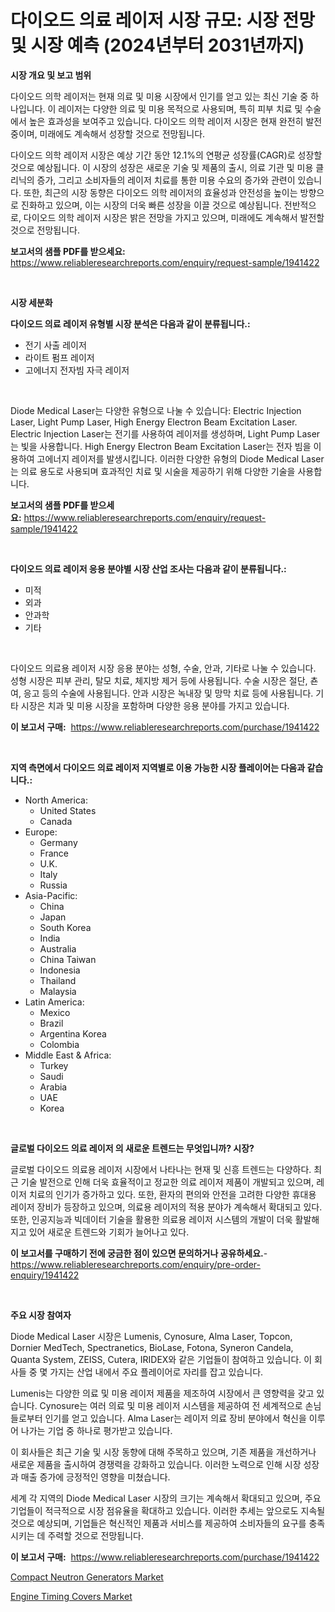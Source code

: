 <p><h1>다이오드 의료 레이저 시장 규모: 시장 전망 및 시장 예측 (2024년부터 2031년까지)</h1></p><p><strong>시장 개요 및 보고 범위</strong></p>
<p><p>다이오드 의학 레이저는 현재 의료 및 미용 시장에서 인기를 얻고 있는 최신 기술 중 하나입니다. 이 레이저는 다양한 의료 및 미용 목적으로 사용되며, 특히 피부 치료 및 수술에서 높은 효과성을 보여주고 있습니다. 다이오드 의학 레이저 시장은 현재 완전히 발전 중이며, 미래에도 계속해서 성장할 것으로 전망됩니다.</p><p>다이오드 의학 레이저 시장은 예상 기간 동안 12.1%의 연평균 성장률(CAGR)로 성장할 것으로 예상됩니다. 이 시장의 성장은 새로운 기술 및 제품의 출시, 의료 기관 및 미용 클리닉의 증가, 그리고 소비자들의 레이저 치료를 통한 미용 수요의 증가와 관련이 있습니다. 또한, 최근의 시장 동향은 다이오드 의학 레이저의 효율성과 안전성을 높이는 방향으로 진화하고 있으며, 이는 시장의 더욱 빠른 성장을 이끌 것으로 예상됩니다. 전반적으로, 다이오드 의학 레이저 시장은 밝은 전망을 가지고 있으며, 미래에도 계속해서 발전할 것으로 전망됩니다.</p></p>
<p><strong>보고서의 샘플 PDF를 받으세요:</strong> <a href="https://www.reliableresearchreports.com/enquiry/request-sample/1941422">https://www.reliableresearchreports.com/enquiry/request-sample/1941422</a></p>
<p>&nbsp;</p>
<p><strong>시장 세분화</strong></p>
<p><strong>다이오드 의료 레이저 유형별 시장 분석은 다음과 같이 분류됩니다.:</strong></p>
<p><ul><li>전기 사출 레이저</li><li>라이트 펌프 레이저</li><li>고에너지 전자빔 자극 레이저</li></ul></p>
<p>&nbsp;</p>
<p><p>Diode Medical Laser는 다양한 유형으로 나눌 수 있습니다: Electric Injection Laser, Light Pump Laser, High Energy Electron Beam Excitation Laser. Electric Injection Laser는 전기를 사용하여 레이저를 생성하며, Light Pump Laser는 빛을 사용합니다. High Energy Electron Beam Excitation Laser는 전자 빔을 이용하여 고에너지 레이저를 발생시킵니다. 이러한 다양한 유형의 Diode Medical Laser는 의료 용도로 사용되며 효과적인 치료 및 시술을 제공하기 위해 다양한 기술을 사용합니다.</p></p>
<p><strong>보고서의 샘플 PDF를 받으세요:</strong>&nbsp;<a href="https://www.reliableresearchreports.com/enquiry/request-sample/1941422">https://www.reliableresearchreports.com/enquiry/request-sample/1941422</a></p>
<p>&nbsp;</p>
<p><strong> 다이오드 의료 레이저 응용 분야별 시장 산업 조사는 다음과 같이 분류됩니다.:</strong></p>
<p><ul><li>미적</li><li>외과</li><li>안과학</li><li>기타</li></ul></p>
<p>&nbsp;</p>
<p><p>다이오드 의료용 레이저 시장 응용 분야는 성형, 수술, 안과, 기타로 나눌 수 있습니다. 성형 시장은 피부 관리, 탈모 치료, 체지방 제거 등에 사용됩니다. 수술 시장은 절단, 쵼여, 응고 등의 수술에 사용됩니다. 안과 시장은 녹내장 및 망막 치료 등에 사용됩니다. 기타 시장은 치과 및 미용 시장을 포함하며 다양한 응용 분야를 가지고 있습니다.</p></p>
<p><strong>이 보고서 구매:</strong>&nbsp; <a href="https://www.reliableresearchreports.com/purchase/1941422">https://www.reliableresearchreports.com/purchase/1941422</a></p>
<p>&nbsp;</p>
<p><strong>지역 측면에서 다이오드 의료 레이저 지역별로 이용 가능한 시장 플레이어는 다음과 같습니다.:</strong></p>
<p><ul>
    <li>
        North America:
        <ul>
            <li>United States</li>
            <li>Canada</li>
        </ul>
    </li>
    <li>
        Europe:
        <ul>
            <li>Germany</li>
            <li>France</li>
            <li>U.K.</li>
            <li>Italy</li>
            <li>Russia</li>
        </ul>
    </li>
    <li>
        Asia-Pacific:
        <ul>
            <li>China</li>
            <li>Japan</li>
            <li>South Korea</li>
            <li>India</li>
            <li>Australia</li>
            <li>China Taiwan</li>
            <li>Indonesia</li>
            <li>Thailand</li>
            <li>Malaysia</li>
        </ul>
    </li>
    <li>
        Latin America:
        <ul>
            <li>Mexico</li>
            <li>Brazil</li>
            <li>Argentina Korea</li>
            <li>Colombia</li>
        </ul>
    </li>
    <li>
        Middle East & Africa:
        <ul>
            <li>Turkey</li>
            <li>Saudi</li>
            <li>Arabia</li>
            <li>UAE</li>
            <li>Korea</li>
        </ul>
    </li>
    </ul></p>
<p>&nbsp;</p>
<p><strong>글로벌 다이오드 의료 레이저 의 새로운 트렌드는 무엇입니까? 시장?</strong></p>
<p><p>글로벌 다이오드 의료용 레이저 시장에서 나타나는 현재 및 신흥 트렌드는 다양하다. 최근 기술 발전으로 인해 더욱 효율적이고 정교한 의료 레이저 제품이 개발되고 있으며, 레이저 치료의 인기가 증가하고 있다. 또한, 환자의 편의와 안전을 고려한 다양한 휴대용 레이저 장비가 등장하고 있으며, 의료용 레이저의 적용 분야가 계속해서 확대되고 있다. 또한, 인공지능과 빅데이터 기술을 활용한 의료용 레이저 시스템의 개발이 더욱 활발해지고 있어 새로운 트렌드와 기회가 늘어나고 있다.</p></p>
<p><strong>이 보고서를 구매하기 전에 궁금한 점이 있으면 문의하거나 공유하세요.</strong>- <a href="https://www.reliableresearchreports.com/enquiry/pre-order-enquiry/1941422">https://www.reliableresearchreports.com/enquiry/pre-order-enquiry/1941422</a></p>
<p>&nbsp;</p>
<p><strong>주요 시장 참여자</strong></p>
<p><p>Diode Medical Laser 시장은 Lumenis, Cynosure, Alma Laser, Topcon, Dornier MedTech, Spectranetics, BioLase, Fotona, Syneron Candela, Quanta System, ZEISS, Cutera, IRIDEX와 같은 기업들이 참여하고 있습니다. 이 회사들 중 몇 가지는 산업 내에서 주요 플레이어로 자리를 잡고 있습니다.</p><p>Lumenis는 다양한 의료 및 미용 레이저 제품을 제조하여 시장에서 큰 영향력을 갖고 있습니다. Cynosure는 여러 의료 및 미용 레이저 시스템을 제공하여 전 세계적으로 손님들로부터 인기를 얻고 있습니다. Alma Laser는 레이저 의료 장비 분야에서 혁신을 이루어 나가는 기업 중 하나로 평가받고 있습니다.</p><p>이 회사들은 최근 기술 및 시장 동향에 대해 주목하고 있으며, 기존 제품을 개선하거나 새로운 제품을 출시하여 경쟁력을 강화하고 있습니다. 이러한 노력으로 인해 시장 성장과 매출 증가에 긍정적인 영향을 미쳤습니다.</p><p>세계 각 지역의 Diode Medical Laser 시장의 크기는 계속해서 확대되고 있으며, 주요 기업들이 적극적으로 시장 점유율을 확대하고 있습니다. 이러한 추세는 앞으로도 지속될 것으로 예상되며, 기업들은 혁신적인 제품과 서비스를 제공하여 소비자들의 요구를 충족시키는 데 주력할 것으로 전망됩니다.</p></p>
<p><strong>이 보고서 구매:</strong>&nbsp;&nbsp;<a href="https://www.reliableresearchreports.com/purchase/1941422">https://www.reliableresearchreports.com/purchase/1941422</a></p>
<p><p><a href="https://view.publitas.com/reportprime-1/decoding-the-compact-neutron-generators-market-a-deep-dive-into-the-latest-market-trends-market-segmentation-and-competitive-analysis/">Compact Neutron Generators Market</a></p><p><a href="https://view.publitas.com/reportprime-1/engine-timing-covers-market-furnish-information-about-market-size-market-share-market-dynamics-and-projections-spanning-from-2024-to-2031/">Engine Timing Covers Market</a></p></p>
